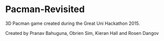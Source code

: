 # Pacman-Revisited
3D Pacman game created during the Great Uni Hackathon 2015.

Created by Pranav Bahuguna, Obrien Sim, Kieran Hall and Rosen Dangov

